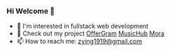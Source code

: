### Hi Welcome 👋

- 🔭 I'm interested in fullstack web development
- 🌱 Check out my project
 [OfferGram](https://offergram-aa.herokuapp.com/)
 [MusicHub](https://musichub-aa.herokuapp.com/)
 [Mora](https://afternoon-fjord-07018.herokuapp.com/)
- 📫 How to reach me: zying1919@gmail.com


